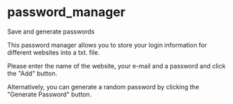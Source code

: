 # password_manager
Save and generate passwords

This password manager allows you to store your login information for different websites into a txt. file.

Please enter the name of the website, your e-mail and a password and click the "Add" button.

Alternatively, you can generate a random password by clicking the "Generate Password" button.



